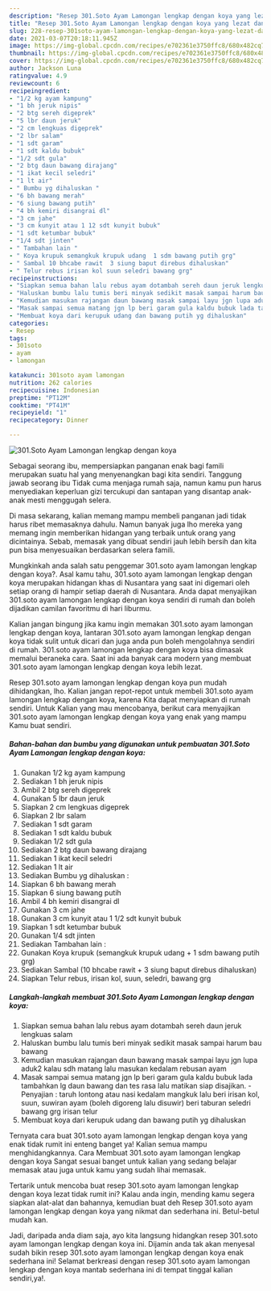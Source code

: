 ```yaml
---
description: "Resep 301.Soto Ayam Lamongan lengkap dengan koya yang lezat dan Mudah Dibuat"
title: "Resep 301.Soto Ayam Lamongan lengkap dengan koya yang lezat dan Mudah Dibuat"
slug: 228-resep-301soto-ayam-lamongan-lengkap-dengan-koya-yang-lezat-dan-mudah-dibuat
date: 2021-03-07T20:18:11.945Z
image: https://img-global.cpcdn.com/recipes/e702361e3750ffc8/680x482cq70/301soto-ayam-lamongan-lengkap-dengan-koya-foto-resep-utama.jpg
thumbnail: https://img-global.cpcdn.com/recipes/e702361e3750ffc8/680x482cq70/301soto-ayam-lamongan-lengkap-dengan-koya-foto-resep-utama.jpg
cover: https://img-global.cpcdn.com/recipes/e702361e3750ffc8/680x482cq70/301soto-ayam-lamongan-lengkap-dengan-koya-foto-resep-utama.jpg
author: Jackson Luna
ratingvalue: 4.9
reviewcount: 6
recipeingredient:
- "1/2 kg ayam kampung"
- "1 bh jeruk nipis"
- "2 btg sereh digeprek"
- "5 lbr daun jeruk"
- "2 cm lengkuas digeprek"
- "2 lbr salam"
- "1 sdt garam"
- "1 sdt kaldu bubuk"
- "1/2 sdt gula"
- "2 btg daun bawang dirajang"
- "1 ikat kecil seledri"
- "1 lt air"
- " Bumbu yg dihaluskan "
- "6 bh bawang merah"
- "6 siung bawang putih"
- "4 bh kemiri disangrai dl"
- "3 cm jahe"
- "3 cm kunyit atau 1 12 sdt kunyit bubuk"
- "1 sdt ketumbar bubuk"
- "1/4 sdt jinten"
- " Tambahan lain "
- " Koya krupuk semangkuk krupuk udang  1 sdm bawang putih grg"
- " Sambal 10 bhcabe rawit  3 siung baput direbus dihaluskan"
- " Telur rebus irisan kol suun seledri bawang grg"
recipeinstructions:
- "Siapkan semua bahan lalu rebus ayam dotambah sereh daun jeruk lengkuas salam"
- "Haluskan bumbu lalu tumis beri minyak sedikit masak sampai harum bau bawang"
- "Kemudian masukan rajangan daun bawang masak sampai layu jgn lupa aduk2 kalau sdh matang lalu masukan kedalam rebusan ayam"
- "Masak sampai semua matang jgn lp beri garam gula kaldu bubuk lada tambahkan lg daun bawang dan tes rasa lalu matikan siap disajikan. Penyajian : taruh lontong atau nasi kedalam mangkuk lalu beri irisan kol, suun, suwiran ayam (boleh digoreng lalu disuwir) beri taburan seledri bawang grg irisan telur"
- "Membuat koya dari kerupuk udang dan bawang putih yg dihaluskan"
categories:
- Resep
tags:
- 301soto
- ayam
- lamongan

katakunci: 301soto ayam lamongan 
nutrition: 262 calories
recipecuisine: Indonesian
preptime: "PT12M"
cooktime: "PT41M"
recipeyield: "1"
recipecategory: Dinner

---
```



![301.Soto Ayam Lamongan lengkap dengan koya](https://img-global.cpcdn.com/recipes/e702361e3750ffc8/680x482cq70/301soto-ayam-lamongan-lengkap-dengan-koya-foto-resep-utama.jpg)

Sebagai seorang ibu, mempersiapkan panganan enak bagi famili merupakan suatu hal yang menyenangkan bagi kita sendiri. Tanggung jawab seorang ibu Tidak cuma menjaga rumah saja, namun kamu pun harus menyediakan keperluan gizi tercukupi dan santapan yang disantap anak-anak mesti menggugah selera.

Di masa  sekarang, kalian memang mampu membeli panganan jadi tidak harus ribet memasaknya dahulu. Namun banyak juga lho mereka yang memang ingin memberikan hidangan yang terbaik untuk orang yang dicintainya. Sebab, memasak yang dibuat sendiri jauh lebih bersih dan kita pun bisa menyesuaikan berdasarkan selera famili. 



Mungkinkah anda salah satu penggemar 301.soto ayam lamongan lengkap dengan koya?. Asal kamu tahu, 301.soto ayam lamongan lengkap dengan koya merupakan hidangan khas di Nusantara yang saat ini digemari oleh setiap orang di hampir setiap daerah di Nusantara. Anda dapat menyajikan 301.soto ayam lamongan lengkap dengan koya sendiri di rumah dan boleh dijadikan camilan favoritmu di hari liburmu.

Kalian jangan bingung jika kamu ingin memakan 301.soto ayam lamongan lengkap dengan koya, lantaran 301.soto ayam lamongan lengkap dengan koya tidak sulit untuk dicari dan juga anda pun boleh mengolahnya sendiri di rumah. 301.soto ayam lamongan lengkap dengan koya bisa dimasak memalui beraneka cara. Saat ini ada banyak cara modern yang membuat 301.soto ayam lamongan lengkap dengan koya lebih lezat.

Resep 301.soto ayam lamongan lengkap dengan koya pun mudah dihidangkan, lho. Kalian jangan repot-repot untuk membeli 301.soto ayam lamongan lengkap dengan koya, karena Kita dapat menyiapkan di rumah sendiri. Untuk Kalian yang mau mencobanya, berikut cara menyajikan 301.soto ayam lamongan lengkap dengan koya yang enak yang mampu Kamu buat sendiri.

<!--inarticleads1-->

##### Bahan-bahan dan bumbu yang digunakan untuk pembuatan 301.Soto Ayam Lamongan lengkap dengan koya:

1. Gunakan 1/2 kg ayam kampung
1. Sediakan 1 bh jeruk nipis
1. Ambil 2 btg sereh digeprek
1. Gunakan 5 lbr daun jeruk
1. Siapkan 2 cm lengkuas digeprek
1. Siapkan 2 lbr salam
1. Sediakan 1 sdt garam
1. Sediakan 1 sdt kaldu bubuk
1. Sediakan 1/2 sdt gula
1. Sediakan 2 btg daun bawang dirajang
1. Sediakan 1 ikat kecil seledri
1. Sediakan 1 lt air
1. Sediakan  Bumbu yg dihaluskan :
1. Siapkan 6 bh bawang merah
1. Siapkan 6 siung bawang putih
1. Ambil 4 bh kemiri disangrai dl
1. Gunakan 3 cm jahe
1. Gunakan 3 cm kunyit atau 1 1/2 sdt kunyit bubuk
1. Siapkan 1 sdt ketumbar bubuk
1. Gunakan 1/4 sdt jinten
1. Sediakan  Tambahan lain :
1. Gunakan  Koya krupuk (semangkuk krupuk udang + 1 sdm bawang putih grg)
1. Sediakan  Sambal (10 bhcabe rawit + 3 siung baput direbus dihaluskan)
1. Siapkan  Telur rebus, irisan kol, suun, seledri, bawang grg




<!--inarticleads2-->

##### Langkah-langkah membuat 301.Soto Ayam Lamongan lengkap dengan koya:

1. Siapkan semua bahan lalu rebus ayam dotambah sereh daun jeruk lengkuas salam
1. Haluskan bumbu lalu tumis beri minyak sedikit masak sampai harum bau bawang
1. Kemudian masukan rajangan daun bawang masak sampai layu jgn lupa aduk2 kalau sdh matang lalu masukan kedalam rebusan ayam
1. Masak sampai semua matang jgn lp beri garam gula kaldu bubuk lada tambahkan lg daun bawang dan tes rasa lalu matikan siap disajikan. - Penyajian : taruh lontong atau nasi kedalam mangkuk lalu beri irisan kol, suun, suwiran ayam (boleh digoreng lalu disuwir) beri taburan seledri bawang grg irisan telur
1. Membuat koya dari kerupuk udang dan bawang putih yg dihaluskan




Ternyata cara buat 301.soto ayam lamongan lengkap dengan koya yang enak tidak rumit ini enteng banget ya! Kalian semua mampu menghidangkannya. Cara Membuat 301.soto ayam lamongan lengkap dengan koya Sangat sesuai banget untuk kalian yang sedang belajar memasak atau juga untuk kamu yang sudah lihai memasak.

Tertarik untuk mencoba buat resep 301.soto ayam lamongan lengkap dengan koya lezat tidak rumit ini? Kalau anda ingin, mending kamu segera siapkan alat-alat dan bahannya, kemudian buat deh Resep 301.soto ayam lamongan lengkap dengan koya yang nikmat dan sederhana ini. Betul-betul mudah kan. 

Jadi, daripada anda diam saja, ayo kita langsung hidangkan resep 301.soto ayam lamongan lengkap dengan koya ini. Dijamin anda tak akan menyesal sudah bikin resep 301.soto ayam lamongan lengkap dengan koya enak sederhana ini! Selamat berkreasi dengan resep 301.soto ayam lamongan lengkap dengan koya mantab sederhana ini di tempat tinggal kalian sendiri,ya!.

